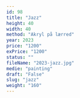 ```yaml
---
id: 98
title: "Jazz"
height: 40
width: 40
method: "Akryl på lærred"
year: 2023
price: "1200"
exPrice: "1200"
status: ""
fileName: "2023-jazz.jpg"
medie: "painting"
draft: "False"
slug: "jazz"
weight: "160"
---
```

